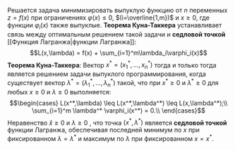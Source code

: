 Решается задача минимизировать выпуклую функцию от $n$ переменных $z = f(x)$ при ограничениях $\varphi(x) \leq 0$, $(i=\overline{1,m})$ и $x \geq 0$, где функции $\varphi_i(x)$ также выпуклые. **Теорема Куна-Таккера** устанавливает связь между оптимальным решением такой задачи и **седловой точкой** [[Функция Лагранжа|функции Лагранжа]]:$$L(x,\lambda) = f(x) + \sum_{i=1}^m\lambda_i\varphi_i(x)$$**Теорема Куна-Таккера**:
Вектор $x^*=(x_1^*,...,x_n^*)$ тогда и только тогда является решением задачи выпуклого программирования, когда существует вектор $\lambda^*=(\lambda_1^*,...,\lambda_n^*)$ такой, что при $x^* \geq 0$ и $\lambda^* \geq 0$ для любых $x \geq 0$ и $\lambda \geq 0$ выполняется:$$\begin{cases}
L(x^*,\lambda) \leq L(x^*,\lambda^*) \leq L(x,\lambda^*);\\
\sum_{i=1}^m \lambda^* \varphi_i(x^*) = 0.\\
\end{cases}$$Неравенство $\hat{x} \geq 0$ и $\lambda \geq 0$ , что точка $(x^*,\lambda^*)$ является **седловой точкой** функции Лагранжа, обеспечивая последней минимум по $x$ при фиксированном $\lambda = \lambda^*$ и максимум по $\lambda$ при фиксированном $x = x^*$.